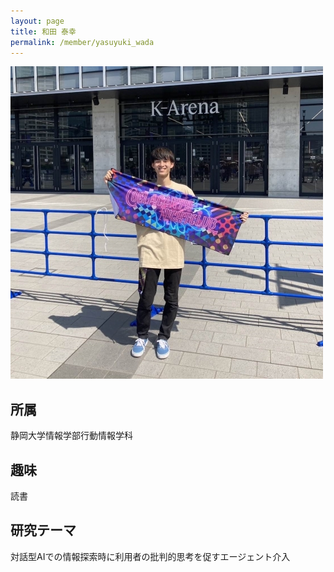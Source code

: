 ```yaml
---
layout: page
title: 和田 泰幸
permalink: /member/yasuyuki_wada
---
```


![写真](/assets/img/members/yasuyuki_wada.jpg "和田")

## 所属
静岡大学情報学部行動情報学科

## 趣味
読書

## 研究テーマ
対話型AIでの情報探索時に利用者の批判的思考を促すエージェント介入
